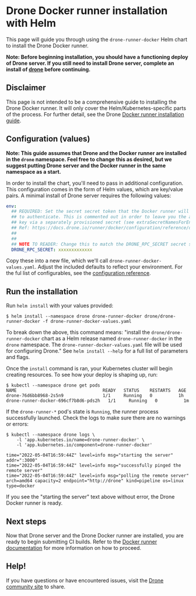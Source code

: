 # Drone Docker runner installation with Helm

This page will guide you through using the `drone-runner-docker` Helm chart to install the Drone Docker runner.

**Note: Before beginning installation, you should have a functioning deploy of Drone server. If you still need to install Drone server, complete an install of [drone](../../drone/README.md) before continuing.**

## Disclaimer

This page is not intended to be a comprehensive guide to installing the Drone Docker runner. It will only cover the Helm/Kubernetes-specific parts of the process. For further detail, see the Drone [Docker runner installation guide](https://docs.drone.io/runner/docker/overview/).

## Configuration (values)

**Note: This guide assumes that Drone and the Docker runner are installed in the `drone` namespace. Feel free to change this as desired, but we suggest putting Drone server and the Docker runner in the same namespace as a start.**

In order to install the chart, you'll need to pass in additional configuration. This configuration comes in the form of Helm values, which are key/value pairs. A minimal install of Drone server requires the following values:

```yaml
env:
  ## REQUIRED: Set the secret secret token that the Docker runner will use
  ## to authenticate. This is commented out in order to leave you the ability to set the
  ## key via a separately provisioned secret (see extraSecretNamesForEnvFrom above).
  ## Ref: https://docs.drone.io/runner/docker/configuration/reference/drone-rpc-secret/
  ##
  ##
  ## NOTE TO READER: Change this to match the DRONE_RPC_SECRET secret set in your drone server configs.
  DRONE_RPC_SECRET: xxxxxxxxxxxxx
``` 

Copy these into a new file, which we'll call `drone-runner-docker-values.yaml`. Adjust the included defaults to reflect your environment. For the ful list of configurables, see the [configuration reference](https://docs.drone.io/runner/docker/configuration/). 

## Run the installation

Run `helm install` with your values provided:

```console
$ helm install --namespace drone drone-runner-docker drone/drone-runner-docker -f drone-runner-docker-values.yaml
```

To break down the above, this command means: "install the `drone/drone-runner-docker` chart as a Helm release named `drone-runner-docker` in the `drone` namespace. The `drone-runner-docker-values.yaml` file will be used for configuring Drone." See `helm install --help` for a full list of parameters and flags.

Once the `install` command is ran, your Kubernetes cluster will begin creating resources. To see how your deploy is shaping up, run:

```console
$ kubectl --namespace drone get pods
NAME                                 READY   STATUS    RESTARTS   AGE
drone-76d6bb8968-2s5n9               1/1     Running   0          1h
drone-runner-docker-696cf7b8d6-pds2h   1/1     Running   0          1m
``` 

If the `drone-runner-*` pod's state is `Running`, the runner process successfully launched. Check the logs to make sure there are no warnings or errors:

```console
$ kubectl --namespace drone logs \
    -l 'app.kubernetes.io/name=drone-runner-docker' \
    -l 'app.kubernetes.io/component=drone-runner-docker'

time="2022-05-04T16:59:44Z" level=info msg="starting the server" addr=":3000"
time="2022-05-04T16:59:44Z" level=info msg="successfully pinged the remote server"
time="2022-05-04T16:59:44Z" level=info msg="polling the remote server" arch=amd64 capacity=2 endpoint="http://drone" kind=pipeline os=linux type=docker
```

If you see the "starting the server" text above without error, the Drone Docker runner is ready.

## Next steps

Now that Drone server and the Drone Docker runner are installed, you are ready to begin submitting CI builds. Refer to the [Docker runner documentation](https://docs.drone.io/pipeline/docker/overview/) for more information on how to proceed.

## Help! 

If you have questions or have encountered issues, visit the [Drone community site](https://community.harness.io/c/drone/14) to share.
